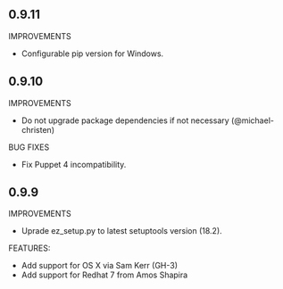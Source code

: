 ## 0.9.11

IMPROVEMENTS

* Configurable pip version for Windows.

## 0.9.10

IMPROVEMENTS

* Do not upgrade package dependencies if not necessary (@michael-christen)

BUG FIXES

* Fix Puppet 4 incompatibility.

## 0.9.9

IMPROVEMENTS

* Uprade ez_setup.py to latest setuptools version (18.2).

FEATURES:

* Add support for OS X via Sam Kerr (GH-3)
* Add support for Redhat 7 from Amos Shapira
